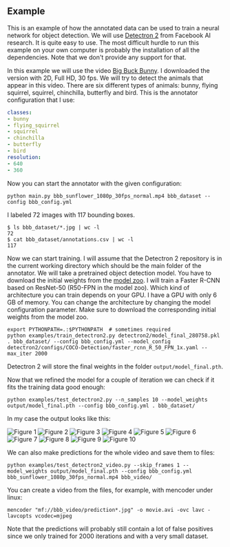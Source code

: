 ## Example

This is an example of how the annotated data can be used to train a neural
network for object detection. We will use
[Detectron 2](https://github.com/facebookresearch/detectron2) from Facebook
AI research. It is quite easy to use. The most difficult hurdle to run this
example on your own computer is probably the installation of all the
dependencies. Note that we don't provide any support for that.

In this example we will use the video
[Big Buck Bunny](http://bbb3d.renderfarming.net/).
I downloaded the version with 2D, Full HD, 30 fps.
We will try to detect the animals that appear in this video. There are
six different types of animals: bunny, flying squirrel, squirrel,
chinchilla, butterfly and bird. This is the annotator configuration
that I use:

```yaml
classes:
- bunny
- flying_squirrel
- squirrel
- chinchilla
- butterfly
- bird
resolution:
- 640
- 360
```

Now you can start the annotator with the given configuration:

    python main.py bbb_sunflower_1080p_30fps_normal.mp4 bbb_dataset --config bbb_config.yml

I labeled 72 images with 117 bounding boxes.

    $ ls bbb_dataset/*.jpg | wc -l
    72
    $ cat bbb_dataset/annotations.csv | wc -l
    117

Now we can start training. I will assume that the Detectron 2 repository is in the
current working directory which should be the main folder of the annotator. We will
take a pretrained object detection model. You have to download the initial weights
from the [model zoo](https://github.com/facebookresearch/detectron2/blob/master/MODEL_ZOO.md#coco-object-detection-baselines).
I will train a Faster R-CNN based on ResNet-50 (R50-FPN in the model zoo).
Which kind of architecture you can train depends on your GPU. I have a GPU with only
6 GB of memory. You can change the architecture by changing the model configuration
parameter. Make sure to download the corresponding initial weights from the model zoo.

    export PYTHONPATH=.:$PYTHONPATH  # sometimes required
    python examples/train_detectron2.py detectron2/model_final_280758.pkl . bbb_dataset/ --config bbb_config.yml --model_config detectron2/configs/COCO-Detection/faster_rcnn_R_50_FPN_1x.yaml --max_iter 2000

Detectron 2 will store the final weights in the folder `output/model_final.pth`.

Now that we refined the model for a couple of iteration we can check if it fits the
training data good enough:

    python examples/test_detectron2.py --n_samples 10 --model_weights output/model_final.pth --config bbb_config.yml . bbb_dataset/

In my case the output looks like this:

![Figure 1](Figure_1.png)
![Figure 2](Figure_2.png)
![Figure 3](Figure_3.png)
![Figure 4](Figure_4.png)
![Figure 5](Figure_5.png)
![Figure 6](Figure_6.png)
![Figure 7](Figure_7.png)
![Figure 8](Figure_8.png)
![Figure 9](Figure_9.png)
![Figure 10](Figure_10.png)

We can also make predictions for the whole video and save them to files:

    python examples/test_detectron2_video.py --skip_frames 1 --model_weights output/model_final.pth --config bbb_config.yml bbb_sunflower_1080p_30fps_normal.mp4 bbb_video/

You can create a video from the files, for example, with mencoder under linux:

    mencoder "mf://bbb_video/prediction*.jpg" -o movie.avi -ovc lavc -lavcopts vcodec=mjpeg

Note that the predictions will probably still contain a lot of false positives
since we only trained for 2000 iterations and with a very small dataset.
